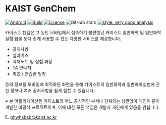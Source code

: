 # KAIST GenChem
[![Android](https://img.shields.io/endpoint?color=green&logo=google-play&logoColor=green&url=https%3A%2F%2Fplay.cuzi.workers.dev%2Fplay%3Fi%3Dme.blog.ghwhsbsb123.gencheminkaist%26gl%3Dkr%26hl%3Dko%26l%3DAndroid%26m%3D%24version)](https://play.google.com/store/apps/details?id=me.blog.ghwhsbsb123.gencheminkaist)
[![Build](https://img.shields.io/github/actions/workflow/status/siesdart/KAIST_GenChem/build.yml)](https://github.com/siesdart/KAIST_GenChem/actions/workflows/build.yml)
[![License](https://img.shields.io/github/license/siesdart/KAIST_GenChem?color=blue)](https://github.com/siesdart/KAIST_GenChem/blob/main/LICENSE)
![GitHub stars](https://img.shields.io/github/stars/siesdart/KAIST_GenChem?style=flat&label=stars&labelColor=333940&color=8957e5&logo=github)
[![style: very good analysis](https://img.shields.io/badge/style-very_good_analysis-B22C89.svg)](https://pub.dev/packages/very_good_analysis)

카이스트 젠켐은 그 동안 모바일에서 접속하기 불편했던 카이스트 일반화학 및 일반화학실험 웹을 보다 쉽게 사용할 수 있는 다양한 서비스를 제공합니다.

- 공지사항
- 실라버스
- 렉처노트 및 실험 과정
- TA 연락처
- 퀴즈 / 연습반 일정

등의 정보를 모바일에 최적화된 화면을 통해 카이스트의 일반화학과 일반화학실험에 관한 정보나 여러 공지사항을 쉽게 접할 수 있습니다.

※ 본 어플리케이션은 카이스트의 어느 공식적인 부서나 단체와는 상관없이 개인이 혼자 개발한 비공식 프로젝트이며, 이에 대한 모든 책임은 개발자 개인에게 있음을 밝힙니다.

E. ghwhsbsb@kaist.ac.kr
